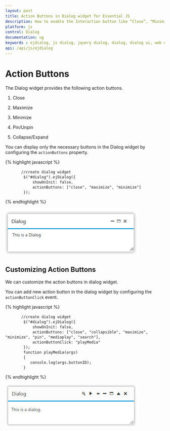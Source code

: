 ```yaml
---
layout: post
title: Action Buttons in Dialog widget for Essential JS
description: How to enable the Interaction button like “Close”, “Minimize” and etc., in Dialog Widget. 
platform: js
control: Dialog
documentation: ug
keywords : ejdialog, js dialog, jquery dialog, dialog, dialog ui, web dialog, ej dialog, essential javascript dialog, dialog widget,
api: /api/js/ejdialog
---
```


# Action Buttons

The Dialog widget provides the following action buttons.

1. Close

2. Maximize

3. Minimize

4. Pin/Unpin

5. Collapse/Expand

You can display only the necessary buttons in the Dialog widget by configuring the `actionButtons` property.

{% highlight javascript %}

           //create dialog widget
            $("#dialog").ejDialog({
                showOnInit: false,
                actionButtons: ["close", "maximize", "minimize"]
            });

{% endhighlight %}



![Action Buttons](action-buttons_images\action-buttons_img1.png)


## Customizing Action Buttons

We can customize the action buttons in dialog widget.

You can add new action button in the dialog widget by configuring the `actionButtonClick` event.

{% highlight javascript %}

           //create dialog widget
            $("#dialog").ejDialog({
                showOnInit: false,
                actionButtons: ["close", "collapsible", "maximize", "minimize", "pin", "mediaplay", "search"],
				actionButtonClick: "playMedia"
            });
            function playMedia(args)
		    {
               console.log(args.buttonID);
            }
{% endhighlight %}



![Action Buttons](action-buttons_images\action-buttons_img2.png)
